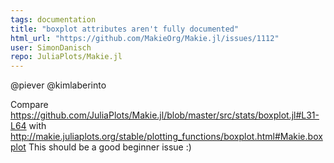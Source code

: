 ```yaml
---
tags: documentation
title: "boxplot attributes aren't fully documented"
html_url: "https://github.com/MakieOrg/Makie.jl/issues/1112"
user: SimonDanisch
repo: JuliaPlots/Makie.jl
---
```


@piever @kimlaberinto

Compare https://github.com/JuliaPlots/Makie.jl/blob/master/src/stats/boxplot.jl#L31-L64 with http://makie.juliaplots.org/stable/plotting_functions/boxplot.html#Makie.boxplot
This should be a good beginner issue :) 